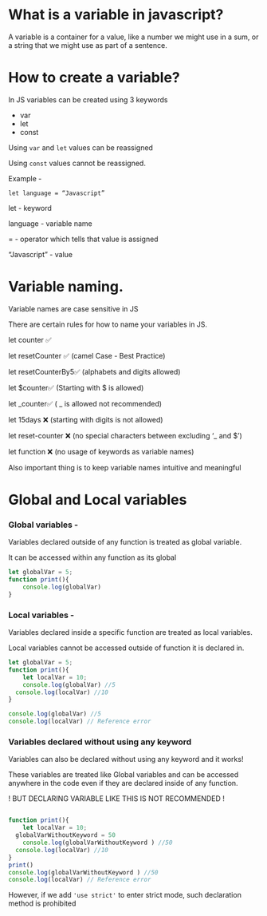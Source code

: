# What is a variable in javascript?

A variable is a container for a value, like a number we might use in a sum, or a string that we might use as part of a sentence.

# **How to create a variable?**

In JS variables can be created using 3 keywords

- var
- let
- const

Using `var` and `let` values can be reassigned

Using `const` values cannot be reassigned.

Example -

`let language = “Javascript”`

let - keyword

language - variable name

= - operator which tells that value is assigned

“Javascript” - value

# Variable naming.

Variable names are case sensitive in JS

There are certain rules for how to name your variables in JS.

let counter ✅

let resetCounter ✅ (camel Case - Best Practice)

let resetCounterBy5✅  (alphabets and digits allowed)

let $counter✅  (Starting with $ is allowed)

let _counter✅  ( _ is allowed not recommended)

let  15days ❌ (starting with digits is not allowed)

let  reset-counter ❌ (no special characters between excluding ‘_ and $’)

let function ❌ (no usage of keywords as variable names)

Also important thing is to keep variable names intuitive and meaningful

# Global and Local variables

### Global variables -

Variables declared outside of any function is treated as global variable.

It can be accessed within any function as its global

```jsx
let globalVar = 5;
function print(){
	console.log(globalVar)
}
```

### Local variables -

Variables declared inside a specific function are treated as local variables.

Local variables cannot be accessed outside of function it is declared in. 

```jsx
let globalVar = 5;
function print(){
	let localVar = 10;
	console.log(globalVar) //5
  console.log(localVar) //10
}

console.log(globalVar) //5
console.log(localVar) // Reference error
```

### Variables declared without using any keyword

Variables can also be declared without using any keyword and it works! 

These variables are treated like Global variables and can be accessed anywhere in the code even if they are declared inside of any function.

! BUT DECLARING VARIABLE LIKE THIS IS NOT RECOMMENDED !

```jsx

function print(){
	let localVar = 10;
  globalVarWithoutKeyword = 50 
	console.log(globalVarWithoutKeyword ) //50
  console.log(localVar) //10
}
print()
console.log(globalVarWithoutKeyword ) //50
console.log(localVar) // Reference error
```

However, if we add `'use strict'` to enter strict mode, such declaration method is prohibited